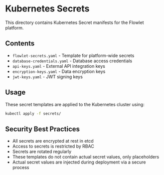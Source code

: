 # Kubernetes Secrets

This directory contains Kubernetes Secret manifests for the Flowlet platform.

## Contents

- `flowlet-secrets.yaml` - Template for platform-wide secrets
- `database-credentials.yaml` - Database access credentials
- `api-keys.yaml` - External API integration keys
- `encryption-keys.yaml` - Data encryption keys
- `jwt-keys.yaml` - JWT signing keys

## Usage

These secret templates are applied to the Kubernetes cluster using:

```bash
kubectl apply -f secrets/
```

## Security Best Practices

- All secrets are encrypted at rest in etcd
- Access to secrets is restricted by RBAC
- Secrets are rotated regularly
- These templates do not contain actual secret values, only placeholders
- Actual secret values are injected during deployment via a secure process
